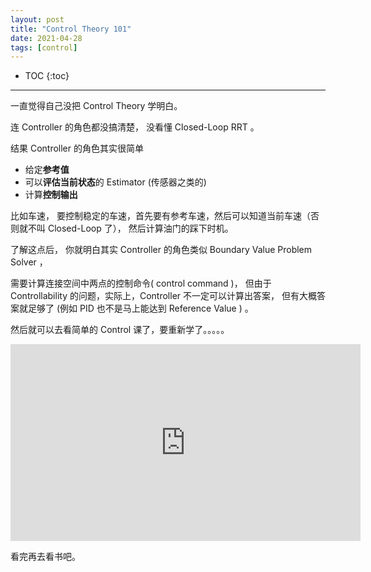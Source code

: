 ```yaml
---
layout: post
title: "Control Theory 101"
date: 2021-04-28
tags: [control]
---
```


* TOC
{:toc}

---

一直觉得自己没把 Control Theory 学明白。

连 Controller 的角色都没搞清楚， 没看懂 Closed-Loop RRT 。 

结果 Controller 的角色其实很简单

- 给定**参考值**
- 可以**评估当前状态**的 Estimator (传感器之类的)
- 计算**控制输出**

比如车速， 要控制稳定的车速，首先要有参考车速，然后可以知道当前车速（否则就不叫 Closed-Loop 了）， 然后计算油门的踩下时机。

了解这点后， 你就明白其实 Controller 的角色类似 Boundary Value Problem Solver ，

需要计算连接空间中两点的控制命令( control command )， 但由于 Controllability 的问题，实际上，Controller 不一定可以计算出答案， 但有大概答案就足够了 (例如 PID 也不是马上能达到 Reference Value ) 。

然后就可以去看简单的 Control 课了，要重新学了。。。。。

<iframe width="560" height="315" src="https://www.youtube.com/embed/videoseries?list=PLMrJAkhIeNNR20Mz-VpzgfQs5zrYi085m" title="YouTube video player" frameborder="0" allow="accelerometer; autoplay; clipboard-write; encrypted-media; gyroscope; picture-in-picture" allowfullscreen></iframe>

看完再去看书吧。

